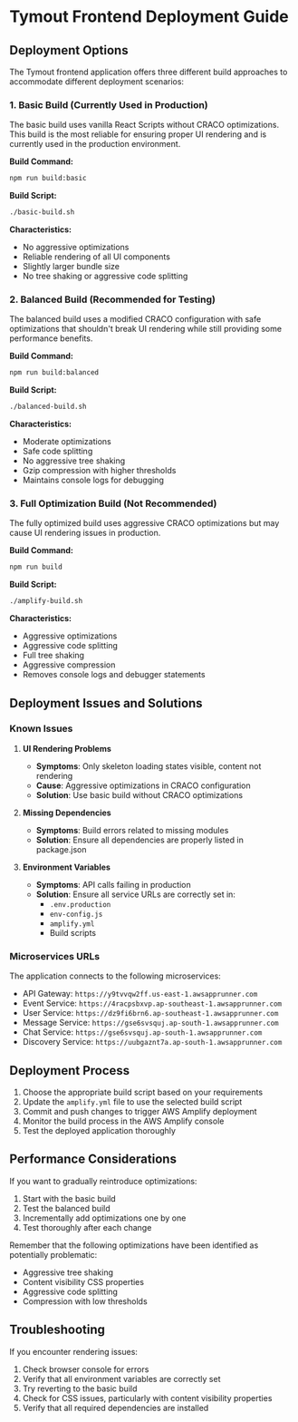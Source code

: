 # Tymout Frontend Deployment Guide

## Deployment Options

The Tymout frontend application offers three different build approaches to accommodate different deployment scenarios:

### 1. Basic Build (Currently Used in Production)

The basic build uses vanilla React Scripts without CRACO optimizations. This build is the most reliable for ensuring proper UI rendering and is currently used in the production environment.

**Build Command:**
```bash
npm run build:basic
```

**Build Script:**
```bash
./basic-build.sh
```

**Characteristics:**
- No aggressive optimizations
- Reliable rendering of all UI components
- Slightly larger bundle size
- No tree shaking or aggressive code splitting

### 2. Balanced Build (Recommended for Testing)

The balanced build uses a modified CRACO configuration with safe optimizations that shouldn't break UI rendering while still providing some performance benefits.

**Build Command:**
```bash
npm run build:balanced
```

**Build Script:**
```bash
./balanced-build.sh
```

**Characteristics:**
- Moderate optimizations
- Safe code splitting
- No aggressive tree shaking
- Gzip compression with higher thresholds
- Maintains console logs for debugging

### 3. Full Optimization Build (Not Recommended)

The fully optimized build uses aggressive CRACO optimizations but may cause UI rendering issues in production.

**Build Command:**
```bash
npm run build
```

**Build Script:**
```bash
./amplify-build.sh
```

**Characteristics:**
- Aggressive optimizations
- Aggressive code splitting
- Full tree shaking
- Aggressive compression
- Removes console logs and debugger statements

## Deployment Issues and Solutions

### Known Issues

1. **UI Rendering Problems**
   - **Symptoms**: Only skeleton loading states visible, content not rendering
   - **Cause**: Aggressive optimizations in CRACO configuration
   - **Solution**: Use basic build without CRACO optimizations

2. **Missing Dependencies**
   - **Symptoms**: Build errors related to missing modules
   - **Solution**: Ensure all dependencies are properly listed in package.json

3. **Environment Variables**
   - **Symptoms**: API calls failing in production
   - **Solution**: Ensure all service URLs are correctly set in:
     - `.env.production`
     - `env-config.js`
     - `amplify.yml`
     - Build scripts

### Microservices URLs

The application connects to the following microservices:

- API Gateway: `https://y9tvvqw2ff.us-east-1.awsapprunner.com`
- Event Service: `https://4racpsbxvp.ap-southeast-1.awsapprunner.com`
- User Service: `https://dz9fi6brn6.ap-southeast-1.awsapprunner.com`
- Message Service: `https://gse6svsquj.ap-south-1.awsapprunner.com`
- Chat Service: `https://gse6svsquj.ap-south-1.awsapprunner.com`
- Discovery Service: `https://uubgaznt7a.ap-south-1.awsapprunner.com`

## Deployment Process

1. Choose the appropriate build script based on your requirements
2. Update the `amplify.yml` file to use the selected build script
3. Commit and push changes to trigger AWS Amplify deployment
4. Monitor the build process in the AWS Amplify console
5. Test the deployed application thoroughly

## Performance Considerations

If you want to gradually reintroduce optimizations:

1. Start with the basic build
2. Test the balanced build
3. Incrementally add optimizations one by one
4. Test thoroughly after each change

Remember that the following optimizations have been identified as potentially problematic:
- Aggressive tree shaking
- Content visibility CSS properties
- Aggressive code splitting
- Compression with low thresholds

## Troubleshooting

If you encounter rendering issues:
1. Check browser console for errors
2. Verify that all environment variables are correctly set
3. Try reverting to the basic build
4. Check for CSS issues, particularly with content visibility properties
5. Verify that all required dependencies are installed

